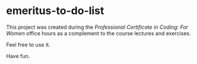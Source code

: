 # emeritus-to-do-list

This project was created during the *Professional Certificate in Coding: For Women* office hours as a complement to the course lectures and exercises.

Feel free to use it.

Have fun.
